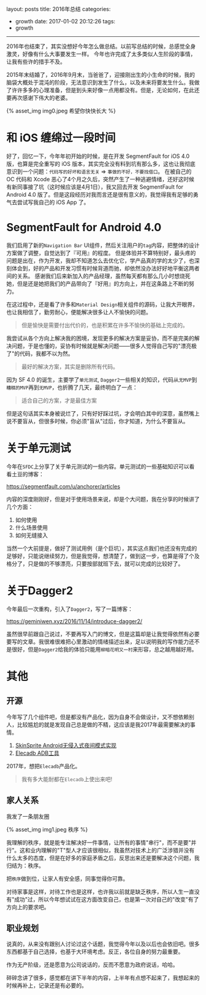 layout: posts
title: 2016年总结
categories:
  - growth
date: 2017-01-02 20:12:26
tags:
  - growth
---


2016年也结束了，其实没想好今年怎么做总结。以前写总结的时候，总感觉全身激灵，好像有什么大事要发生一样。
今年也许完成了太多类似人生阶段的事情，让我有些许的措手不及。

2015年末结婚了，2016年9月末，当爸爸了，迎接刚出生的小生命的时候，我的脑袋大概处于混沌的阶段，无法意识到发生了什么，以及未来将要发生什么。我做了许许多多的心理准备，但是到头来好像一点用都没有。但是，无论如何，在此还要再次感谢下伟大的老婆。

<!-- more -->

{% asset_img img0.jpeg 希望你快快长大 %}

# 和 iOS 缠绵过一段时间

好了，回忆一下，今年年初开始的时候，是在开发 SegmentFault for iOS 4.0 版，也算是完全重写的 iOS 版本，其实完全没有料到坑有那么多，这也让我彻底意识到一个问题：`代码写的好坏和语言无关` => `事做的不好，不要找借口`。 在被自己的 OC 代码和 Xcode 恶心了4个月之久后，突然产生了一种逃避情绪，还好这时候有新同事接了坑（这时候应该是4月1日），我又回去开发 SegmentFault for Android 4.0 版了。但是这段经历对我而言还是很有意义的，我觉得我有足够的勇气去尝试写我自己的 iOS App 了。


# SegmentFault for Android 4.0

我们启用了新的`Navigation Bar` UI组件，然后关注用户的`tag`内容，把整体的设计方案做了调整，自觉达到了『可用』的程度。 但是体验并不算特别好，最头疼的问题是出在，作为开发，我却不知道怎么去优化它，学产品真的学的太少了，也深刻体会到，好的产品和开发习惯有时候背道而驰，却依然没办法好好地平衡这两者间的关系。
感谢我们后来新加入的产品经理，虽然每天都有那么几小时想烧死她，但是还是她把我们的产品带向了『好用』的方向上，并在这条路上不断的努力。

在这过程中，还是看了许多和`Material Design`相关组件的源码，让我大开眼界，也让我相信了，勤劳耐心，便能解决很多让人不愉快的问题。

> 但是愉快是需要付出代价的，也是积累在许多不愉快的基础上完成的。

我尝试从各个方向上解决我的困境，发现更多的解决方案是妥协，而不是完美的解决问题，于是也懂的，妥协有时候就是解决问题——很多人觉得自己写的"漂亮极了"的代码，我都不以为然。

> 最好的解决方案，其实是删除所有代码。

因为 SF 4.0 的诞生，主要学了`单元测试`, `Dagger2`一些相关的知识，代码从`无MVP`到`糟糕的MVP`再到`无MVP`，也折腾了几天，最终明白了一点：

> 适合自己的方案，才是最佳方案

但是这句话其实本身被说烂了，只有好好踩过坑，才会明白其中的深意，虽然嘴上说不要盲从，但很多时候，你必须"盲从"过后，你才知道，为什么不要盲从。

# 关于单元测试

今年在`SFDC`上分享了关于单元测试的一些内容。单元测试的一些基础知识可以看看土豆的博客：

https://segmentfault.com/u/anchorer/articles


内容的深度刚刚好，但是对于使用场景来说，却是个大问题，我在分享的时候讲了几个方面：

1. 如何使用
2. 什么场景使用
3. 如何无缝接入

当然一个大前提是，做好了测试用例（是个巨坑），其实这点我们也还没有完成的足够好，只能说继续努力，但是我觉得，想清楚了，做到这一步，也算是得了个及格分了，只是做的不够漂亮，只要按部就班下去，就可以完成的比较好了。

# 关于Dagger2

今年最后一次重构，引入了`Dagger2`，写了一篇博客：

https://geminiwen.xyz/2016/11/14/introduce-dagger2/

虽然很早前跟自己说过，不要再写入门的博文，但是这篇却是让我觉得依然有必要要写的文章。我很难很难把心里激动的情绪描述出来，足以说明我的写作能力还不是很好，但是`Dagger2`给我的体验只能用`柳暗花明又一村`来形容，总之越用越好用。

# 其他

## 开源

今年写了几个组件吧，但是都没有产品化，因为自身不会做设计，又不想依赖别人，比较尴尬的就是发现自己总是做的不精，这应该是我2017年最需要解决的事情。

1. [SkinSprite Android无侵入式夜间模式实现](https://github.com/geminiwen/SkinSprite)
2. [Elecadb ADB工具](https://github.com/geminiwen/elecadb)

2017年，想把`Elecadb`产品化。

> 我有多大能耐都在`Elecadb`上使出来吧!

## 家人关系

我发了一条朋友圈

{% asset_img img1.jpeg 秩序 %}

我理解的秩序，就是能专注解决好一件事情，让所有的事情"串行"，而不是要"并行"。这和业内理解的"T"型人才应该很相似，我虽然对技术上的广泛涉猎并没有什么太多的态度，但是在好多的家庭矛盾之后，反思出来还是要解决这个问题，我归结为：秩序。

把`秩序`做到位，让家人有安全感，同事觉得你可靠。

对待家事是这样，对待工作也是这样，也许我以前就是缺乏秩序，所以人生一直没有"成功"过，所以今年想试试在这方面改变自己，也是第一次对自己的"改变"有了方向上的要求吧。


## 职业规划

说真的，从来没有跟别人讨论过这个话题，我觉得今年以及以后也会依旧吧。很多东西都基于自己选择，也基于大环境考虑。反正，各位自身的努力最重要。

作为无产阶级，还是愿意为公司说话的，反而不愿意为政府说话，哈哈。

碎碎念讲了很多，感觉都在讲下半年的内容，上半年有点想不起来了，我想起来的时候再补上，记录还是有必要的。